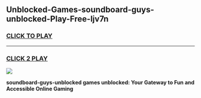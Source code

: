 
## Unblocked-Games-soundboard-guys-unblocked-Play-Free-ljv7n
<h3>
<a href="https://premium76.site?title=soundboard-guys-unblocked&ref=18A1">CLICK TO PLAY</a></h3>
<hr>

<h3>
<a href="https://premium76.site?title=soundboard-guys-unblocked&ref=18A1">CLICK 2 PLAY</a>
  
</h3>

<a href="https://premium76.site?title=soundboard-guys-unblocked&ref=18A1"><img src="https://clearcache.store/games.png"></a>


**soundboard-guys-unblocked games unblocked: Your Gateway to Fun and Accessible Online Gaming**
